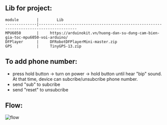 

## Lib for project:
    module        |        Lib
	--------------|---------------------------------------------------------------------------------------
	MPU6050       |     https://arduinokit.vn/huong-dan-su-dung-cam-bien-gia-toc-mpu6050-voi-arduino/
	DFPlayer      |     DFRobotDFPlayerMini-master.zip
	GPS           |     TinyGPS-13.zip
	
	
## To add phone number:
- press hold button -> turn on power -> hold button until hear "bip" sound. At that time, device can subcribe/unsubcribe phone number.
- send "sub" to subcribe
- send "reset" to unsubcribe

## Flow:
![flow](https://github.com/chagtraife/smart_tick/assets/40013601/8c0ad3f9-39cc-4766-a566-ed59628b9844)

